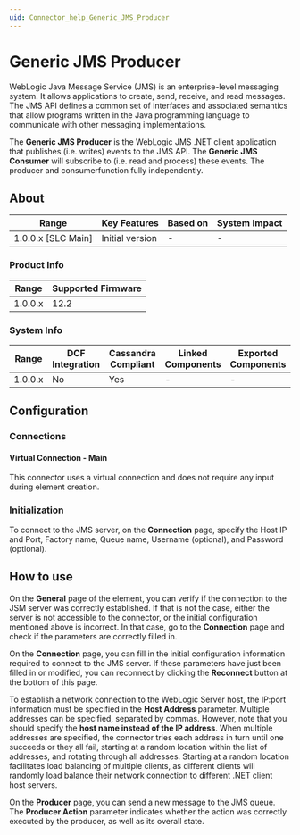 ```yaml
---
uid: Connector_help_Generic_JMS_Producer
---
```


# Generic JMS Producer

WebLogic Java Message Service (JMS) is an enterprise-level messaging system. It allows applications to create, send, receive, and read messages. The JMS API defines a common set of interfaces and associated semantics that allow programs written in the Java programming language to communicate with other messaging implementations.

The **Generic JMS Producer** is the WebLogic JMS .NET client application that publishes (i.e. writes) events to the JMS API. The **Generic JMS** **Consumer** will subscribe to (i.e. read and process) these events. The producer and consumerfunction fully independently.

## About

| **Range**            | **Key Features** | **Based on** | **System Impact** |
|----------------------|------------------|--------------|-------------------|
| 1.0.0.x \[SLC Main\] | Initial version  | \-           | \-                |

### Product Info

| **Range** | **Supported Firmware** |
|-----------|------------------------|
| 1.0.0.x   | 12.2                   |

### System Info

| **Range** | **DCF Integration** | **Cassandra Compliant** | **Linked Components** | **Exported Components** |
|-----------|---------------------|-------------------------|-----------------------|-------------------------|
| 1.0.0.x   | No                  | Yes                     | \-                    | \-                      |

## Configuration

### Connections

#### Virtual Connection - Main

This connector uses a virtual connection and does not require any input during element creation.

### Initialization

To connect to the JMS server, on the **Connection** page, specify the Host IP and Port, Factory name, Queue name, Username (optional), and Password (optional).

## How to use

On the **General** page of the element, you can verify if the connection to the JSM server was correctly established. If that is not the case, either the server is not accessible to the connector, or the initial configuration mentioned above is incorrect. In that case, go to the **Connection** page and check if the parameters are correctly filled in.

On the **Connection** page, you can fill in the initial configuration information required to connect to the JMS server. If these parameters have just been filled in or modified, you can reconnect by clicking the **Reconnect** button at the bottom of this page.

To establish a network connection to the WebLogic Server host, the IP:port information must be specified in the **Host Address** parameter. Multiple addresses can be specified, separated by commas. However, note that you should specify the **host name instead of the IP address**. When multiple addresses are specified, the connector tries each address in turn until one succeeds or they all fail, starting at a random location within the list of addresses, and rotating through all addresses. Starting at a random location facilitates load balancing of multiple clients, as different clients will randomly load balance their network connection to different .NET client host servers.

On the **Producer** page, you can send a new message to the JMS queue. The **Producer Action** parameter indicates whether the action was correctly executed by the producer, as well as its overall state.
